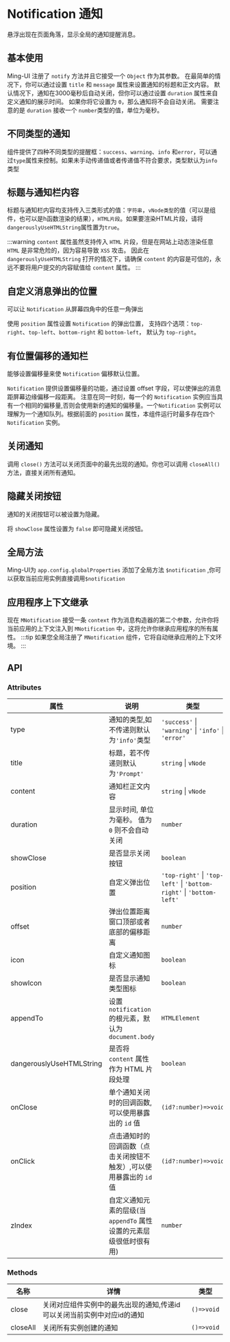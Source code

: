 # Notification 通知

悬浮出现在页面角落，显示全局的通知提醒消息。

## 基本使用

Ming-UI 注册了 `notify` 方法并且它接受一个 `Object` 作为其参数。 在最简单的情况下，你可以通过设置 `title` 和 `message` 属性来设置通知的标题和正文内容。 默认情况下，通知在3000毫秒后自动关闭，但你可以通过设置 `duration` 属性来自定义通知的展示时间。 如果你将它设置为 `0`，那么通知将不会自动关闭。 需要注意的是 `duration` 接收一个 `number`类型的值，单位为毫秒。
<demo src="../../examples/notification/basic.vue"></demo>

## 不同类型的通知

组件提供了四种不同类型的提醒框：`success`、`warning`、`info` 和`error`，可以通过`type`属性来控制。如果未手动传递值或者传递值不符合要求，类型默认为`info`类型
<demo src="../../examples/notification/types.vue"></demo>

## 标题与通知栏内容

标题与通知栏内容均支持传入三类形式的值：`字符串`，`vNode类型`的值（可以是组件，也可以是h函数渲染的结果），`HTML片段`。如果要渲染HTML片段，请将`dangerouslyUseHTMLString`属性置为`true`。
<demo src="../../examples/notification/content.vue"></demo>

:::warning
`content` 属性虽然支持传入 `HTML` 片段，但是在网站上动态渲染任意 `HTML` 是非常危险的，因为容易导致 `XSS` 攻击。 因此在 `dangerouslyUseHTMLString` 打开的情况下，请确保 `content` 的内容是可信的，永远不要将用户提交的内容赋值给 `content` 属性。
:::

## 自定义消息弹出的位置

可以让 `Notification` 从屏幕四角中的任意一角弹出

使用 `position` 属性设置 `Notification` 的弹出位置， 支持四个选项：`top-right`、`top-left`、`bottom-right` 和 `bottom-left`， 默认为 `top-right`。

<demo src="../../examples/notification/position.vue"></demo>

## 有位置偏移的通知栏

能够设置偏移量来使 `Notification` 偏移默认位置。

`Notification` 提供设置偏移量的功能，通过设置 offset 字段，可以使弹出的消息距屏幕边缘偏移一段距离。 注意在同一时刻，每一个的 `Notification` 实例应当具有一个相同的偏移量,否则会使用新的通知的偏移量。一个`Notification` 实例可以理解为一个通知队列。根据前面的 `position` 属性，本组件运行时最多存在四个`Notification` 实例。

<demo src="../../examples/notification/offset.vue"></demo>

## 关闭通知

调用 `close()` 方法可以关闭页面中的最先出现的通知。你也可以调用 `closeAll()`方法，直接关闭所有通知。
<demo src="../../examples/notification/close.vue"></demo>

## 隐藏关闭按钮

通知的关闭按钮可以被设置为隐藏。

将 `showClose` 属性设置为 `false` 即可隐藏关闭按钮。

<demo src="../../examples/notification/closeButton.vue"></demo>

## 全局方法

Ming-UI为 `app.config.globalProperties` 添加了全局方法 `$notification` ,你可以获取当前应用实例直接调用`$notification`

<demo src="../../examples/notification/globalMethod.vue"></demo>

## 应用程序上下文继承

现在 `MNotification` 接受一条 `context` 作为消息构造器的第二个参数，允许你将当前应用的上下文注入到 `MNotification` 中，这将允许你继承应用程序的所有属性。
<demo src="../../examples/notification/appContext.vue"></demo>
:::tip
如果您全局注册了 `MNotification` 组件，它将自动继承应用的上下文环境。
:::

## API

### Attributes

| 属性     | 说明               | 类型                             | 默认值  |
| -------- | ------------------ | -------------------------------- | ------- |
| type | 通知的类型,如不传递则默认为`'info'`类型 | `'success'` \| `'warning'` \| `'info'` \| `'error'` | 'info' |
| title | 标题，若不传递则默认为`'Prompt'` | `string`   \| `vNode`   | 'Prompt' |
| content | 通知栏正文内容 | `string` \| `vNode` | - |
| duration | 显示时间, 单位为毫秒。 值为 `0` 则不会自动关闭 | `number` | 3000 |
| showClose | 是否显示关闭按钮 | `boolean` | true |
| position | 自定义弹出位置     | `'top-right'` \| `'top-left'` \| `'bottom-right'` \| `'bottom-left'` | 'top-right' |
| offset | 弹出位置距离窗口顶部或者底部的偏移距离 | `number` | 30 |
| icon | 自定义通知图标     | `boolean` | false |
| showIcon | 是否显示通知类型图标 | `boolean` | true |
| appendTo | 设置 `notification` 的根元素，默认为 `document.body` | `HTMLElement` | - |
| dangerouslyUseHTMLString | 是否将 `content` 属性作为 HTML 片段处理 | `boolean` | false |
| onClose | 单个通知关闭时的回调函数,可以使用暴露出的 `id` 值 | `(id?:number)=>void` | - |
| onClick | 点击通知时的回调函数（点击关闭按钮不触发）,可以使用暴露出的 `id` 值 | `(id?:number)=>void` | - |
| zIndex | 自定义通知元素的层级(当 `appendTo` 属性设置的元素层级很低时很有用) | `number` | 100 |

### Methods

| 名称     | 详情               | 类型                             |
| -------- | ------------------ | -------------------------------- |
| close | 关闭对应组件实例中的最先出现的通知,传递id可以关闭当前实例中对应id的通知 | `()=>void` |
| closeAll | 关闭所有实例创建的通知 | `()=>void` |
